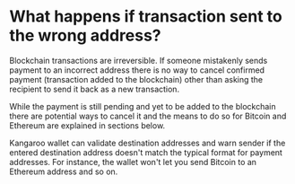 # What happens if transaction sent to the wrong address?

Blockchain transactions are irreversible. If someone mistakenly sends payment to an incorrect address there is no way to cancel confirmed payment (transaction added to the blockchain) other than asking the recipient to send it back as a new transaction.

While the payment is still pending and yet to be added to the blockchain there are potential ways to cancel it and the means to do so for Bitcoin and Ethereum are explained in sections below.

Kangaroo wallet can validate destination addresses and warn sender if the entered destination address doesn't match the typical format for payment addresses. For instance, the wallet won't let you send Bitcoin to an Ethereum address and so on.


